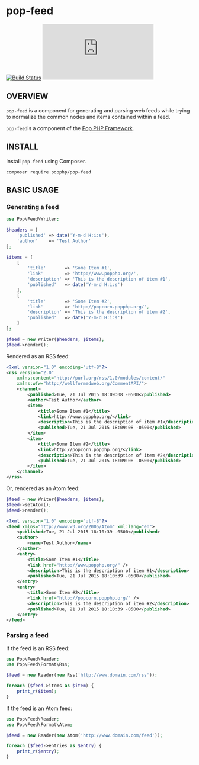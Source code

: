 pop-feed
========

[![Build Status](https://travis-ci.org/popphp/pop-feed.svg?branch=master)](https://travis-ci.org/popphp/pop-feed)
[![Coverage Status](http://www.popphp.org/cc/coverage.php?comp=pop-feed)](http://www.popphp.org/cc/pop-feed/)

OVERVIEW
--------
`pop-feed` is a component for generating and parsing web feeds while trying to normalize
the common nodes and items contained within a feed.

`pop-feed`is a component of the [Pop PHP Framework](http://www.popphp.org/).

INSTALL
-------

Install `pop-feed` using Composer.

    composer require popphp/pop-feed

BASIC USAGE
-----------

### Generating a feed

```php
use Pop\Feed\Writer;

$headers = [
    'published' => date('Y-m-d H:i:s'),
    'author'    => 'Test Author'
];

$items = [
    [
        'title'       => 'Some Item #1',
        'link'        => 'http://www.popphp.org/',
        'description' => 'This is the description of item #1',
        'published'   => date('Y-m-d H:i:s')
    ],
    [
        'title'       => 'Some Item #2',
        'link'        => 'http://popcorn.popphp.org/',
        'description' => 'This is the description of item #2',
        'published'   => date('Y-m-d H:i:s')
    ]
];

$feed = new Writer($headers, $items);
$feed->render();
```

Rendered as an RSS feed:

```xml
<?xml version="1.0" encoding="utf-8"?>
<rss version="2.0"
    xmlns:content="http://purl.org/rss/1.0/modules/content/"
    xmlns:wfw="http://wellformedweb.org/CommentAPI/">
    <channel>
        <published>Tue, 21 Jul 2015 18:09:08 -0500</published>
        <author>Test Author</author>
        <item>
            <title>Some Item #1</title>
            <link>http://www.popphp.org/</link>
            <description>This is the description of item #1</description>
            <published>Tue, 21 Jul 2015 18:09:08 -0500</published>
        </item>
        <item>
            <title>Some Item #2</title>
            <link>http://popcorn.popphp.org/</link>
            <description>This is the description of item #2</description>
            <published>Tue, 21 Jul 2015 18:09:08 -0500</published>
        </item>
    </channel>
</rss>
```

Or, rendered as an Atom feed:

```php
$feed = new Writer($headers, $items);
$feed->setAtom();
$feed->render();
```

```xml
<?xml version="1.0" encoding="utf-8"?>
<feed xmlns="http://www.w3.org/2005/Atom" xml:lang="en">
    <published>Tue, 21 Jul 2015 18:10:39 -0500</published>
    <author>
        <name>Test Author</name>
    </author>
    <entry>
        <title>Some Item #1</title>
        <link href="http://www.popphp.org/" />
        <description>This is the description of item #1</description>
        <published>Tue, 21 Jul 2015 18:10:39 -0500</published>
    </entry>
    <entry>
        <title>Some Item #2</title>
        <link href="http://popcorn.popphp.org/" />
        <description>This is the description of item #2</description>
        <published>Tue, 21 Jul 2015 18:10:39 -0500</published>
    </entry>
</feed>
```

### Parsing a feed

If the feed is an RSS feed:

```php
use Pop\Feed\Reader;
use Pop\Feed\Format\Rss;

$feed = new Reader(new Rss('http://www.domain.com/rss'));

foreach ($feed->items as $item) {
    print_r($item);
}
```

If the feed is an Atom feed:

```php
use Pop\Feed\Reader;
use Pop\Feed\Format\Atom;

$feed = new Reader(new Atom('http://www.domain.com/feed'));

foreach ($feed->entries as $entry) {
    print_r($entry);
}
```